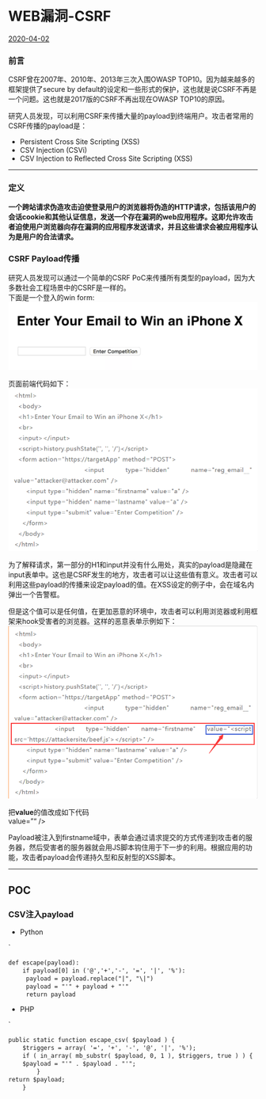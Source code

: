 # WEB漏洞-CSRF

[2020-04-02]()

### [](#前言 "前言")前言

CSRF曾在2007年、2010年、2013年三次入围OWASP TOP10。因为越来越多的框架提供了secure by default的设定和一些形式的保护，这也就是说CSRF不再是一个问题。这也就是2017版的CSRF不再出现在OWASP TOP10的原因。  

研究人员发现，可以利用CSRF来传播大量的payload到终端用户。攻击者常用的CSRF传播的payload是：

* Persistent Cross Site Scripting \(XSS\)
* CSV Injection \(CSVi\)
* CSV Injection to Reflected Cross Site Scripting \(XSS\)

* * *

### [](#定义 "定义")定义

**一个跨站请求伪造攻击迫使登录用户的浏览器将伪造的HTTP请求，包括该用户的会话cookie和其他认证信息，发送一个存在漏洞的web应用程序。这即允许攻击者迫使用户浏览器向存在漏洞的应用程序发送请求，并且这些请求会被应用程序认为是用户的合法请求。**

### [](#CSRF-Payload传播 "CSRF Payload传播")CSRF Payload传播

研究人员发现可以通过一个简单的CSRF PoC来传播所有类型的payload，因为大多数社会工程场景中的CSRF是一样的。  
下面是一个登入的win form:  
![](1.png)

页面前端代码如下：  
![](2.png)

为了解释请求，第一部分的H1和input并没有什么用处，真实的payload是隐藏在input表单中。这也是CSRF发生的地方，攻击者可以让这些值有意义。攻击者可以利用这些payload的传播来设定payload的值。在XSS设定的例子中，会在域名内弹出一个告警框。

但是这个值可以是任何值，在更加恶意的环境中，攻击者可以利用浏览器或利用框架来hook受害者的浏览器。这样的恶意表单示例如下：  
![](3.png)

把**value**的值改成如下代码  
value=”“ />

Payload被注入到firstname域中，表单会通过请求提交的方式传递到攻击者的服务器，然后受害者的服务器就会用JS脚本钩住用于下一步的利用。根据应用的功能，攻击者payload会传递持久型和反射型的XSS脚本。

* * *

## [](#POC "POC")POC

### [](#CSV注入payload "CSV注入payload")CSV注入payload

* Python

\`

```
def escape(payload):
    if payload[0] in ('@','+','-', '=', '|', '%'):
     payload = payload.replace("|", "\|")
     payload = "'" + payload + "'"
     return payload
```

* PHP

\`

```
public static function escape_csv( $payload ) {
    $triggers = array( '=', '+', '-', '@', '|', '%');
    if ( in_array( mb_substr( $payload, 0, 1 ), $triggers, true ) ) {
    $payload = "'" . $payload . "'";
        }
return $payload;
    }
```